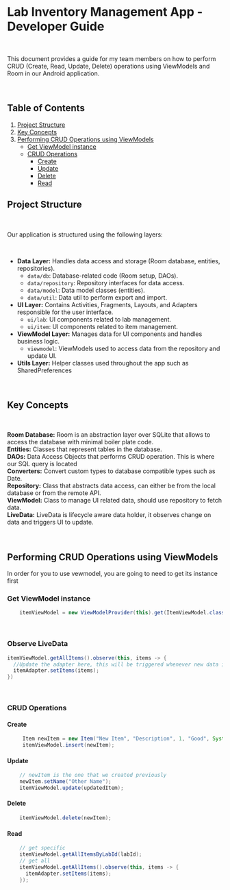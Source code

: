 # Lab Inventory Management App - Developer Guide

<br/>

This document provides a guide for my team members on how to perform CRUD (Create, Read, Update, Delete) operations using ViewModels and Room in our Android application.

<br/>

## Table of Contents
1. [Project Structure](#project-structure)
2. [Key Concepts](#key-concepts)
3. [Performing CRUD Operations using ViewModels](#performing-crud-operations-using-viewmodels)
     * [Get ViewModel instance](#get-viewmodel-instance)
     * [CRUD Operations](#crud-operations)
        * [Create](#create)
        * [Update](#update)
        * [Delete](#delete)
        * [Read](#read)

## Project Structure

<br/>

Our application is structured using the following layers:

<br/>

*   **Data Layer:** Handles data access and storage (Room database, entities, repositories).
    *   `data/db`: Database-related code (Room setup, DAOs).
    *   `data/repository`: Repository interfaces for data access.
    *   `data/model`: Data model classes (entities).
    *   `data/util`: Data util to perform export and import.
*   **UI Layer:** Contains Activities, Fragments, Layouts, and Adapters responsible for the user interface.
    *   `ui/lab`: UI components related to lab management.
    *   `ui/item`: UI components related to item management.
*   **ViewModel Layer:** Manages data for UI components and handles business logic.
    *   `viewmodel`: ViewModels used to access data from the repository and update UI.
*   **Utils Layer:** Helper classes used throughout the app such as SharedPreferences

<br/>

## Key Concepts

<br/>

**Room Database:** Room is an abstraction layer over SQLite that allows to access the database with minimal boiler plate code.<br/>
**Entities:** Classes that represent tables in the database.<br/>
**DAOs:** Data Access Objects that performs CRUD operation. This is where our SQL query is located<br/>
**Converters:** Convert custom types to database compatible types such as Date.<br/>
**Repository:** Class that abstracts data access, can either be from the local database or from the remote API.<br/>
**ViewModel:** Class to manage UI related data, should use repository to fetch data. <br/>
**LiveData:** LiveData is lifecycle aware data holder, it observes change on data and triggers UI to update.<br/>

<br/>

## Performing CRUD Operations using ViewModels
In order for you to use vewmodel, you are going to need to get its instance first
<br/>
### **Get ViewModel instance**
```java
    itemViewModel = new ViewModelProvider(this).get(ItemViewModel.class);
```

<br/>

### **Observe LiveData**
```java
itemViewModel.getAllItems().observe(this, items -> {
  //Update the adapter here, this will be triggered whenever new data is fetched from database
  itemAdapter.setItems(items);
})
```

<br/>

### **CRUD Operations**
  #### Create
```java
     Item newItem = new Item("New Item", "Description", 1, "Good", System.currentTimeMillis());
     itemViewModel.insert(newItem);
```
  #### Update
```java
    // newItem is the one that we created previously
    newItem.setName("Other Name");
    itemViewModel.update(updatedItem);
```
  #### Delete
```java
    itemViewModel.delete(newItem);
```
  #### Read
```java
    // get specific
    itemViewModel.getAllItemsByLabId(labId);
    // get all
    itemViewModel.getAllItems().observe(this, items -> {
      itemAdapter.setItems(items);
    });
 ```
<br/>
